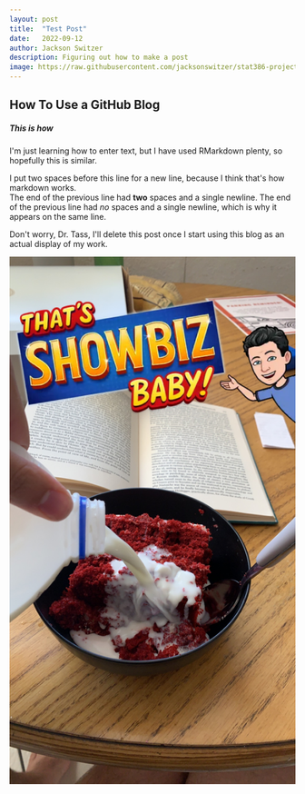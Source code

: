 ```yaml
---
layout: post
title:  "Test Post"
date:   2022-09-12
author: Jackson Switzer
description: Figuring out how to make a post
image: https://raw.githubusercontent.com/jacksonswitzer/stat386-projects/main/assets/images/That's%20showbiz%20baby.JPG
---
```


## How To Use a GitHub Blog

##### This is how

I'm just learning how to enter text, but I have used RMarkdown plenty, so hopefully this is similar.

I put two spaces before this line for a new line, because I think that's how markdown works.  
The end of the previous line had **two** spaces and a single newline.
The end of the previous line had *no* spaces and a single newline, which is why it appears on the same line.

Don't worry, Dr. Tass, I'll delete this post once I start using this blog as an actual display of my work.

![Figure](https://raw.githubusercontent.com/jacksonswitzer/stat386-projects/main/assets/images/That's%20showbiz%20baby.JPG)
